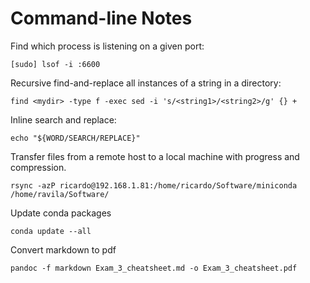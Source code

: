 # Command-line Notes

Find which process is listening on a given port:

    [sudo] lsof -i :6600

Recursive find-and-replace all instances of a string in a directory:

    find <mydir> -type f -exec sed -i 's/<string1>/<string2>/g' {} +

Inline search and replace:

    echo "${WORD/SEARCH/REPLACE}"

Transfer files from a remote host to a local machine with progress and compression.

    rsync -azP ricardo@192.168.1.81:/home/ricardo/Software/miniconda /home/ravila/Software/

Update conda packages

    conda update --all

Convert markdown to pdf

    pandoc -f markdown Exam_3_cheatsheet.md -o Exam_3_cheatsheet.pdf
